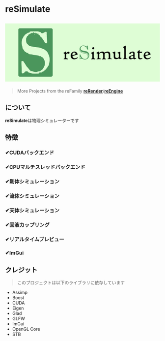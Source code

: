 # reSimulate
![reSimulate](reSimulate.png)
---
> More Projects from the reFamily [**reRender**](https://github.com/GZhonghui/reRender)/[**reEngine**](https://github.com/GZhonghui/reEngine)

## について
**reSimulate**は物理シミュレーターです

## 特徴
### ✔CUDAバックエンド
### ✔CPUマルチスレッドバックエンド
### ✔剛体シミュレーション
### ✔流体シミュレーション
### ✔天体シミュレーション
### ✔固液カップリング
### ✔リアルタイムプレビュー
### ✔ImGui

## クレジット
> このプロジェクトは以下のライブラリに依存しています
* Assimp
* Boost
* CUDA
* Eigen
* Glad
* GLFW
* ImGui
* OpenGL Core
* STB
